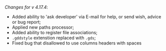 _Changes for v 4.17.4_:
- Added ability to 'ask developer' via E-mail for help, or send wish, advice or bug report;
- Applied new paths processor;
- Added ability to register file associations;
- ```.gddstyle``` extenstion replaced with ```.gds```;
- Fixed bug that disallowed to use columns headers with spaces
